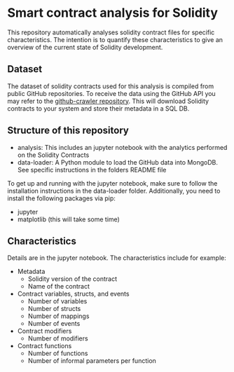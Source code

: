 # Smart contract analysis for Solidity
This repository automatically analyses solidity contract files for specific characteristics. The intention is to quantify these characteristics to give an overview of the current state of Solidity development.

## Dataset
The dataset of solidity contracts used for this analysis is compiled from public GitHub repositories. To receive the data using the GitHub API you may refer to the [github-crawler repository](https://github.com/nud3l/github-search-crawler). This will download Solidity contracts to your system and store their metadata in a SQL DB.

## Structure of this repository
- analysis: This includes an jupyter notebook with the analytics performed on the Solidity Contracts
- data-loader: A Python module to load the GitHub data into MongoDB. See specific instructions in the folders README file

To get up and running with the jupyter notebook, make sure to follow the installation instructions in the data-loader folder. Additionally, you need to install the following packages via pip:
- jupyter
- matplotlib (this will take some time)

## Characteristics
Details are in the jupyter notebook. The characteristics include for example:
- Metadata
  - Solidity version of the contract
  - Name of the contract
- Contract variables, structs, and events
  - Number of variables
  - Number of structs
  - Number of mappings
  - Number of events
- Contract modifiers
  - Number of modifiers
- Contract functions
  - Number of functions
  - Number of informal parameters per function
